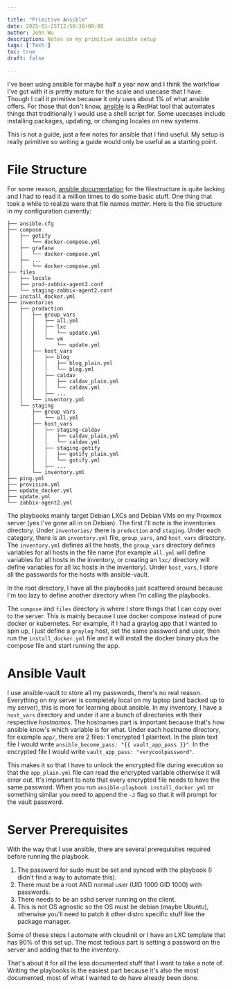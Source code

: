 ```yaml
---

title: "Primitive Ansible"
date: 2025-01-25T12:50:30+08:00
author: John Wu
description: Notes on my primitive ansible setup
tags: ['Tech']
toc: true
draft: false

---
```


I've been using ansible for maybe half a year now and I think the workflow I've got with it is pretty mature for the scale and usecase that I have.
Though I call it primitive because it only uses about 1% of what ansible offers.
For those that don't know, [ansible](https://ansible.com) is a RedHat tool that automates things that traditionally I would use a shell script for.
Some usecases include installing packages, updating, or changing locales on new systems.

This is not a guide, just a few notes for ansible that I find useful.
My setup is really primitive so writing a guide would only be useful as a starting point.

# File Structure
For some reason, [ansible documentation](https://docs.ansible.com/ansible/2.8/user_guide/playbooks_best_practices.html#directory-layout) for the filestructure is quite lacking and I had to read it a million times to do some basic stuff.
One thing that took a while to realize were that file names *matter*.
Here is the file structure in my configuration currently:
```
├── ansible.cfg
├── compose
│   ├── gotify
│   │   └── docker-compose.yml
│   ├── grafana
│   │   └── docker-compose.yml
│   ├── ...
│   │   └── docker-compose.yml
├── files
│   ├── locale
│   ├── prod-zabbix-agent2.conf
│   └── staging-zabbix-agent2.conf
├── install_docker.yml
├── inventories
│   ├── production
│   │   ├── group_vars
│   │   │   ├── all.yml
│   │   │   ├── lxc
│   │   │   │   └── update.yml
│   │   │   └── vm
│   │   │       └── update.yml
│   │   ├── host_vars
│   │   │   ├── blog
│   │   │   │   ├── blog_plain.yml
│   │   │   │   └── blog.yml
│   │   │   ├── caldav
│   │   │   │   ├── caldav_plain.yml
│   │   │   │   └── caldav.yml
│   │   │   ├── ...
│   │   └── inventory.yml
│   └── staging
│       ├── group_vars
│       │   └── all.yml
│       ├── host_vars
│       │   ├── staging-caldav
│       │   │   ├── caldav_plain.yml
│       │   │   └── caldav.yml
│       │   ├── staging-gotify
│       │   │   ├── gotify_plain.yml
│       │   │   └── gotify.yml
│       │   ├── ...
│       └── inventory.yml
├── ping.yml
├── provision.yml
├── update_docker.yml
├── update.yml
└── zabbix-agent2.yml
```

The playbooks mainly target Debian LXCs and Debian VMs on my Proxmox server (yes I've gone all in on Debian).
The first I'll note is the inventories directory.
Under `inventories/` there is `production` and `staging`.
Under each category, there is an `inventory.yml` file, `group_vars`, and `host_vars` directory.
The `inventory.yml` defines all the hosts, the `group_vars` directory defines variables for all hosts in the file name (for example `all.yml` will define variables for all hosts in the inventory, or creating an `lxc/` directory will define variables for all lxc hosts in the inventory).
Under `host_vars`, I store all the passwords for the hosts with ansible-vault.

In the root directory, I have all the playbooks just scattered around because I'm too lazy to define another directory when I'm calling the playbooks.

The `compose` and `files` directory is where I store things that I can copy over to the server.
This is mainly because I use docker compose instead of pure docker or kubernetes.
For example, if I had a graylog app that I wanted to spin up, I just define a `graylog` host, set the same password and user, then run the `install_docker.yml` file and it will install the docker binary plus the compose file and start running the app.

# Ansible Vault
I use ansible-vault to store all my passwords, there's no real reason.
Everything on my server is completely local on my laptop (and backed up to my server), this is more for learning about ansible.
In my inventory, I have a `host_vars` directory and under it are a bunch of directories with their respective *hostnames*.
The hostnames part is important because that's how ansible know's which variable is for what.
Under each hostname directory, for example `app/`, there are 2 files: 1 encrypted 1 plaintext.
In the plain text file I would write `ansible_become_pass: "{{ vault_app_pass }}"`.
In the encrypted file I would write `vault_app_pass: "verycoolpassword"`.

This makes it so that I have to unlock the encrypted file during execution so that the `app_plain.yml` file can read the encrypted variable otherwise it will error out.
It's important to note that every encrypted file needs to have the same password.
When you run `ansible-playbook install_docker.yml` or something similar you need to append the `-J` flag so that it will prompt for the vault password.

# Server Prerequisites
With the way that I use ansible, there are several prerequisites required before running the playbook.
1. The password for sudo must be set and synced with the playbook (I didn't find a way to automate this).
2. There must be a root AND normal user (UID 1000 GID 1000) with passwords.
3. There needs to be an sshd server running on the client.
4. This is not OS agnostic so the OS must be debian (maybe Ubuntu), otherwise you'll need to patch it other distro specific stuff like the package manager.

Some of these steps I automate with cloudinit or I have an LXC template that has 90% of this set up.
The most tedious part is setting a password on the server and adding that to the inventory.


That's about it for all the less documented stuff that I want to take a note of.
Writing the playbooks is the easiest part because it's also the most documented, most of what I wanted to do have already been done.
